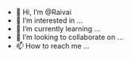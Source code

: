 - 👋 Hi, I’m @Raivai
- 👀 I’m interested in ...
- 🌱 I’m currently learning ...
- 💞️ I’m looking to collaborate on ...
- 📫 How to reach me ...

<!---
Raivai/Raivai is a ✨ special ✨ repository because its `README.md` (this file) appears on your GitHub profile.
You can click the Preview link to take a look at your changes.
--->
